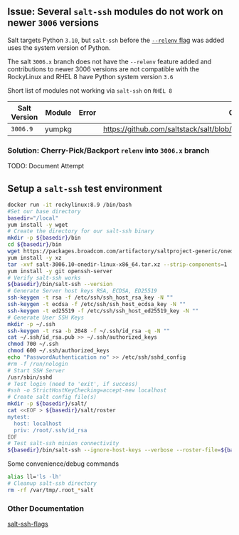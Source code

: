 
## Issue: Several `salt-ssh` modules do not work on newer `3006` versions
Salt targets Python `3.10`, but `salt-ssh` before the [`--relenv` flag](https://github.com/saltstack/salt/pull/66878) was added uses the system version of Python.

The salt `3006.x` branch does not have the `--relenv` feature added and contributions to newer 3006 versions are not compatible with the RockyLinux and RHEL 8 have Python system version `3.6`

Short list of modules not working via `salt-ssh` on `RHEL 8`

| Salt Version | Module | Error | Code | Github Issue |
|-             |-       |-      |-     |-             |
| `3006.9`     | yumpkg |       | https://github.com/saltstack/salt/blob/v3006.9/salt/modules/yumpkg.py#L1427 | https://github.com/saltstack/salt/issues/67091 |


### Solution: Cherry-Pick/Backport `relenv` into `3006.x` branch
TODO: Document Attempt

## Setup a `salt-ssh` test environment
```bash
docker run -it rockylinux:8.9 /bin/bash
#Set our base directory
basedir="/local"
yum install -y wget
# Create the directory for our salt-ssh binary
mkdir -p ${basedir}/bin
cd ${basedir}/bin
wget https://packages.broadcom.com/artifactory/saltproject-generic/onedir/3006.10/salt-3006.10-onedir-linux-x86_64.tar.xz --directory-prefix=${basedir}/bin
yum install -y xz
tar -xvf salt-3006.10-onedir-linux-x86_64.tar.xz --strip-components=1
yum install -y git openssh-server
# Verify salt-ssh works
${basedir}/bin/salt-ssh --version
# Generate Server host keys RSA, ECDSA, ED25519
ssh-keygen -t rsa -f /etc/ssh/ssh_host_rsa_key -N ""
ssh-keygen -t ecdsa -f /etc/ssh/ssh_host_ecdsa_key -N ""
ssh-keygen -t ed25519 -f /etc/ssh/ssh_host_ed25519_key -N ""
# Generate User SSH Keys
mkdir -p ~/.ssh
ssh-keygen -t rsa -b 2048 -f ~/.ssh/id_rsa -q -N ""
cat ~/.ssh/id_rsa.pub >> ~/.ssh/authorized_keys
chmod 700 ~/.ssh
chmod 600 ~/.ssh/authorized_keys
echo "PasswordAuthentication no" >> /etc/ssh/sshd_config
#rm -f /run/nologin
# Start SSH Server
/usr/sbin/sshd
# Test login (need to 'exit', if success)
#ssh -o StrictHostKeyChecking=accept-new localhost
# Create salt config file(s)
mkdir -p ${basedir}/salt/
cat <<EOF > ${basedir}/salt/roster
mytest:
  host: localhost
  priv: /root/.ssh/id_rsa
EOF
# Test salt-ssh minion connectivity
${basedir}/bin/salt-ssh --ignore-host-keys --verbose --roster-file=${basedir}/salt/roster "mytest" --ssh-option="StrictHostKeyChecking=no" test.ping

```

Some convenience/debug commands
```bash
alias ll='ls -lh'
# Cleanup salt-ssh directory
rm -rf /var/tmp/.root_*salt
```


### Other Documentation
[salt-ssh-flags](./salt-ssh-flags.md)
